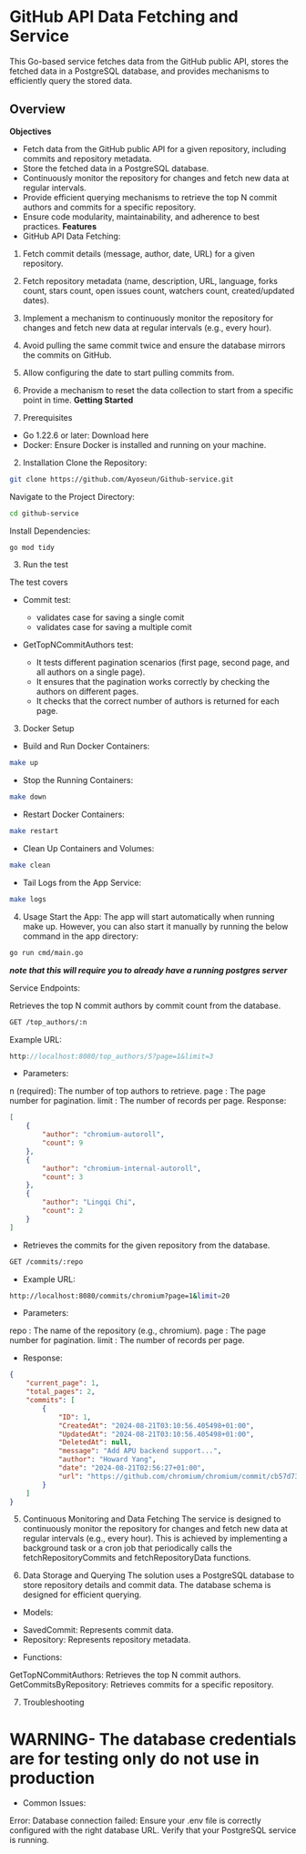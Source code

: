 # GitHub API Data Fetching and Service
This Go-based service fetches data from the GitHub public API, stores the fetched data in a PostgreSQL database, and provides mechanisms to efficiently query the stored data.

## Overview
**Objectives**
- Fetch data from the GitHub public API for a given repository, including commits and repository metadata.
- Store the fetched data in a PostgreSQL database.
- Continuously monitor the repository for changes and fetch new data at regular intervals.
- Provide efficient querying mechanisms to retrieve the top N commit authors and commits for a specific repository.
- Ensure code modularity, maintainability, and adherence to best practices.
**Features**
- GitHub API Data Fetching:
1. Fetch commit details (message, author, date, URL) for a given repository.
2. Fetch repository metadata (name, description, URL, language, forks count, stars count, open issues count, watchers count, created/updated dates).
3. Implement a mechanism to continuously monitor the repository for changes and fetch new data at regular intervals (e.g., every hour).
4. Avoid pulling the same commit twice and ensure the database mirrors the commits on GitHub.
5. Allow configuring the date to start pulling commits from.
6. Provide a mechanism to reset the data collection to start from a specific point in time.
**Getting Started**

1. Prerequisites
- Go 1.22.6 or later: Download here
- Docker: Ensure Docker is installed and running on your machine.

2. Installation
Clone the Repository:

```sh
git clone https://github.com/Ayoseun/Github-service.git
```
Navigate to the Project Directory:

```sh
cd github-service
```
Install Dependencies:
```sh
go mod tidy
```
3. Run the test

The test covers
- Commit test:
   - validates case for saving a single comit
   - validates case for saving a multiple comit

- GetTopNCommitAuthors test:
  - It tests different pagination scenarios (first page, second page, and all authors on a single page).
  - It ensures that the pagination works correctly by checking the authors on different pages.
  - It checks that the correct number of authors is returned for each page.

3. Docker Setup
- Build and Run Docker Containers:

```sh
make up
```
- Stop the Running Containers:

```sh
make down
```
- Restart Docker Containers:

```sh
make restart
```
- Clean Up Containers and Volumes:

```sh
make clean
```
- Tail Logs from the App Service:

```sh
make logs
```
4. Usage
Start the App: The app will start automatically when running make up. However, you can also start it manually by running the below command in the app directory:

```sh
go run cmd/main.go
```
***note that this will require you to already have a running postgres server***

Service Endpoints:

Retrieves the top N commit authors by commit count from the database.

```sh
GET /top_authors/:n
```
Example URL:

```c
http://localhost:8080/top_authors/5?page=1&limit=3
```
- Parameters:

n (required): The number of top authors to retrieve.
page : The page number for pagination.
limit : The number of records per page.
Response:

```json
[
    {
        "author": "chromium-autoroll",
        "count": 9
    },
    {
        "author": "chromium-internal-autoroll",
        "count": 3
    },
    {
        "author": "Lingqi Chi",
        "count": 2
    }
]
```
- Retrieves the commits for the given repository from the database.

```sh
GET /commits/:repo
```
- Example URL:

```sh
http://localhost:8080/commits/chromium?page=1&limit=20

```

- Parameters:

repo : The name of the repository (e.g., chromium).
page : The page number for pagination.
limit : The number of records per page.
- Response:

```json
{
    "current_page": 1,
    "total_pages": 2,
    "commits": [
        {
            "ID": 1,
            "CreatedAt": "2024-08-21T03:10:56.405498+01:00",
            "UpdatedAt": "2024-08-21T03:10:56.405498+01:00",
            "DeletedAt": null,
            "message": "Add APU backend support...",
            "author": "Howard Yang",
            "date": "2024-08-21T02:56:27+01:00",
            "url": "https://github.com/chromium/chromium/commit/cb57d73200f18b50f218b2a6117fc4266b3d5e10"
        }
    ]
}
```
5. Continuous Monitoring and Data Fetching
The service is designed to continuously monitor the repository for changes and fetch new data at regular intervals (e.g., every hour). This is achieved by implementing a background task or a cron job that periodically calls the fetchRepositoryCommits and fetchRepositoryData functions.

6. Data Storage and Querying
The solution uses a PostgreSQL database to store repository details and commit data. The database schema is designed for efficient querying.

- Models:

* SavedCommit: Represents commit data.
* Repository: Represents repository metadata.
- Functions:

GetTopNCommitAuthors: Retrieves the top N commit authors.
GetCommitsByRepository: Retrieves commits for a specific repository.

7. Troubleshooting
# WARNING- The database credentials are for testing only do not use in production
- Common Issues:

Error: Database connection failed:
Ensure your .env file is correctly configured with the right database URL.
Verify that your PostgreSQL service is running.

